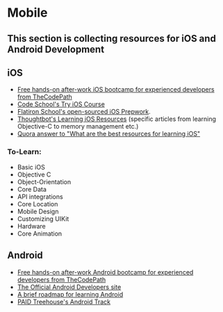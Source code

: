 # Mobile

## This section is collecting resources for iOS and Android Development

## iOS

* [Free hands-on after-work iOS bootcamp for experienced developers from TheCodePath](http://thecodepath.com/)
* [Code School's Try iOS Course](http://www.codeschool.com/courses/try-ios)
* [Flatiron School's open-sourced iOS Prepwork](http://iosprework.flatironschool.com/).
* [Thoughtbot's Learning iOS Resources](https://learn.thoughtbot.com/ios) (specific articles from learning Objective-C to memory management etc.)
* [Quora answer to "What are the best resources for learning iOS"](http://www.quora.com/iOS-Development/What-are-the-best-resources-to-learn-iOS-development)

### To-Learn:
* Basic iOS
* Objective C
* Object-Orientation
* Core Data
* API integrations
* Core Location
* Mobile Design
* Customizing UIKit
* Hardware
* Core Animation

## Android
* [Free hands-on after-work Android bootcamp for experienced developers from TheCodePath](http://thecodepath.com/)
* [The Official Android Developers site](http://developer.android.com/training/basics/firstapp/index.html)
* [A brief roadmap for learning Android](http://www.xda-developers.com/android/want-to-learn-how-to-program-for-android-start-here/)
* [PAID Treehouse's Android Track](http://teamtreehouse.com/learning-adventures/learn-to-build-android-apps)